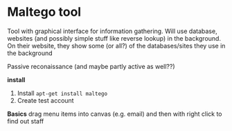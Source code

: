 # Maltego tool 
Tool with graphical interface for information gathering. 
Will use database, websites (and possibly simple stuff like reverse lookup) in the background. On their website, they show some (or all?) of the databases/sites they use in the background

Passive reconaissance (and maybe partly active as well??)

**install**
1. Install `apt-get install maltego`
2. Create test account


**Basics**
drag menu items into canvas (e.g. email) and then with right click to find out staff

